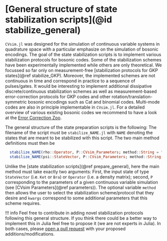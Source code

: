 # [General structure of state stabilization scripts](@id stabilize_general)

`CVsim.jl` was designed for the simulation of continuous variable systems in quadrature space with a particular emphasize on the simulation of bosonic encodings. The goal of the state stabilization scripts is to implement various stabilization protocols for bosonic codes. Some of the stabilization schemes have been experimentally implemented while others are only theoretical. We focussed so far only on measurement-free [stabilization protocols for GKP states](@ref stabilize_GKP). Moreover, the implemented schemes are not continuous in time and correspond in practice to a sequence of pulses/gates. It would be interesting to implement additional dissipative discrete/continuous stabilization schemes as well as measurement-based error-correction protocols for GKP codes and other rotation/translation-symmetric bosonic encodings such as Cat and binomial codes. Multi-mode codes are also in principle implementable in `CVsim.jl`. For a detailed overview of various existing bosonic codes we recommend to have a look at the [Error Correction Zoo](https://errorcorrectionzoo.org/).

The general structure of the state preparation scripts is the following:
The filename of the script must be `stabilize_NAME.jl` with `NAME` denoting the states that are meant to be stabilized with this script. The two main method definitions must then be

```julia
  stabilize_NAME(rho::Operator, P::CVsim_Parameters; method::String = "default", kwargs...)
  stabilize_NAME(psi::StateVector, P::CVsim_Parameters; method::String = "default", kwargs...)
```

Unlike the [state stabilization scripts](@ref prepare_general), here the main method must take exactly two arguments: First, the input state of type `StateVector` (i.e. `Ket` or `Bra`) or `Operator` (i.e. a density matrix); second, `P` corresponding to the parameters of a given continuous variable simulation (see [CVsim Parameters](@ref parameters)). The optional variable `method` then allows the user to select the stabilization scheme/protocol that they desire and `kwargs` correspond to some additional parameters that this scheme requires.

!!! info
    Feel free to contribute in adding novel stabilization protocols following this general structure. If you think there could be a better way to implement this in Julia feel free to propose it (we are not experts in Julia). In both cases, please [open a pull request](https://github.com/irojkov-ph/CVsim.jl/pulls) with your proposed additions/modifications.

